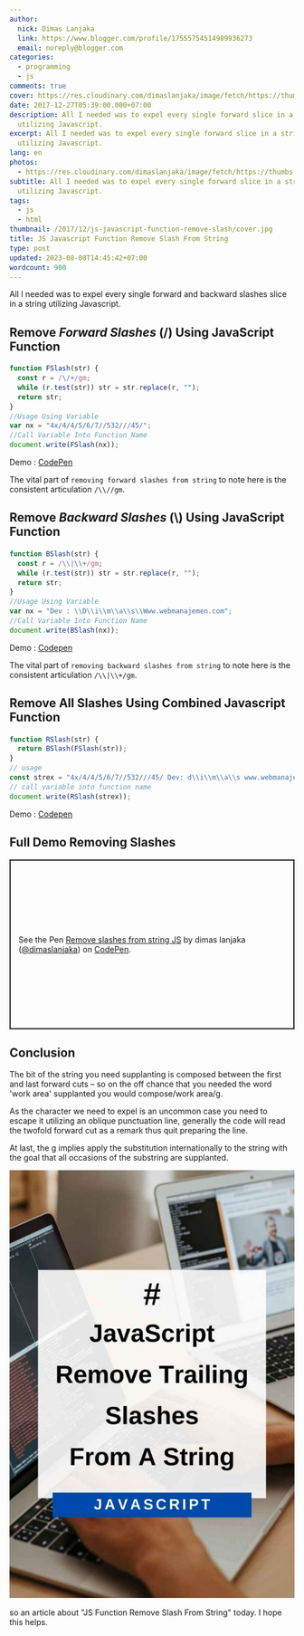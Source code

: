 ```yaml
---
author:
  nick: Dimas Lanjaka
  link: https://www.blogger.com/profile/17555754514989936273
  email: noreply@blogger.com
categories:
  - programming
  - js
comments: true
cover: https://res.cloudinary.com/dimaslanjaka/image/fetch/https://thumbs.dreamstime.com/z/javascript-flat-illustration-abstract-design-development-concepts-elements-mobile-web-applications-50893845.jpg
date: 2017-12-27T05:39:00.000+07:00
description: All I needed was to expel every single forward slice in a string
  utilizing Javascript.
excerpt: All I needed was to expel every single forward slice in a string
  utilizing Javascript.
lang: en
photos:
  - https://res.cloudinary.com/dimaslanjaka/image/fetch/https://thumbs.dreamstime.com/z/javascript-flat-illustration-abstract-design-development-concepts-elements-mobile-web-applications-50893845.jpg
subtitle: All I needed was to expel every single forward slice in a string
  utilizing Javascript.
tags:
  - js
  - html
thumbnail: /2017/12/js-javascript-function-remove-slash/cover.jpg
title: JS Javascript Function Remove Slash From String
type: post
updated: 2023-08-08T14:45:42+07:00
wordcount: 900
---
```


All I needed was to expel every single forward and backward slashes slice in a string utilizing Javascript.

## Remove _Forward Slashes_ (/) Using JavaScript Function

```js
function FSlash(str) {
  const r = /\/+/gm;
  while (r.test(str)) str = str.replace(r, "");
  return str;
}
//Usage Using Variable
var nx = "4x/4/4/5/6/7//532///45/";
//Call Variable Into Function Name
document.write(FSlash(nx));
```

Demo : [CodePen](https://codepen.io/dimaslanjaka/pen/dJNZzb?forward-slashes)

The vital part of `removing forward slashes from string` to note here is the consistent articulation `/\\//gm`.

## Remove _Backward Slashes_ (\\) Using JavaScript Function

```js
function BSlash(str) {
  const r = /\\|\\+/gm;
  while (r.test(str)) str = str.replace(r, "");
  return str;
}
//Usage Using Variable
var nx = "Dev : \\D\\i\\m\\a\\s\\Www.webmanajemen.com";
//Call Variable Into Function Name
document.write(BSlash(nx));
```

Demo : [Codepen](https://codepen.io/dimaslanjaka/pen/dJNZzb?backward-slashes)

The vital part of `removing backward slashes from string` to note here is the consistent articulation `/\\|\\+/gm`.

## Remove All Slashes Using Combined Javascript Function

```js
function RSlash(str) {
  return BSlash(FSlash(str));
}
// usage
const strex = "4x/4/4/5/6/7//532///45/ Dev: d\\i\\m\\a\\s www.webmanajemen.com";
// call variable into function name
document.write(RSlash(strex));
```

Demo : [Codepen](https://codepen.io/dimaslanjaka/pen/dJNZzb?all-slashes)

## Full Demo Removing Slashes
<p class="codepen" data-height="300" data-theme-id="dark" data-default-tab="result" data-slug-hash="dJNZzb" data-preview="true" data-editable="true" data-user="dimaslanjaka" style="height: 300px; box-sizing: border-box; display: flex; align-items: center; justify-content: center; border: 2px solid; margin: 1em 0; padding: 1em;">
  <span>See the Pen <a href="https://codepen.io/dimaslanjaka/pen/dJNZzb" rel="nofollow noopener">
  Remove slashes from string JS</a> by dimas lanjaka (<a href="https://codepen.io/dimaslanjaka" rel="nofollow noopener">@dimaslanjaka</a>)
  on <a href="https://codepen.io" rel="nofollow noopener">CodePen</a>.</span>
</p>
<script async src="https://cpwebassets.codepen.io/assets/embed/ei.js"></script>

## Conclusion
The bit of the string you need supplanting is composed between the first and last forward cuts – so on the off chance that you needed the word 'work area' supplanted you would compose/work area/g.

As the character we need to expel is an uncommon case you need to escape it utilizing an oblique punctuation line, generally the code will read the twofold forward cut as a remark thus quit preparing the line.

At last, the g implies apply the substitution internationally to the string with the goal that all occasions of the substring are supplanted.

![JavaScript Function](js-javascript-function-remove-slash/cover.jpg)

<!--![JavaScript Function](js-javascript-function-remove-slash/cover.jpg "JavaScript function")-->

so an article about "JS Function Remove Slash From String" today. I hope this helps.